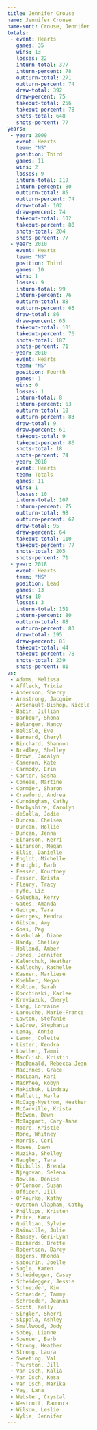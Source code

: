 ```yaml
---
title: Jennifer Crouse
name: Jennifer Crouse
name-sort: Crouse, Jennifer
totals:
 - event: Hearts
   games: 35
   wins: 13
   losses: 22
   inturn-total: 377
   inturn-percent: 78
   outturn-total: 271
   outturn-percent: 74
   draw-total: 392
   draw-percent: 75
   takeout-total: 256
   takeout-percent: 78
   shots-total: 648
   shots-percent: 77
years:
 - year: 2009
   event: Hearts
   team: "NS"
   position: Third
   games: 11
   wins: 2
   losses: 9
   inturn-total: 119
   inturn-percent: 80
   outturn-total: 85
   outturn-percent: 74
   draw-total: 102
   draw-percent: 74
   takeout-total: 102
   takeout-percent: 80
   shots-total: 204
   shots-percent: 77
 - year: 2010
   event: Hearts
   team: "NS"
   position: Third
   games: 10
   wins: 1
   losses: 9
   inturn-total: 99
   inturn-percent: 76
   outturn-total: 88
   outturn-percent: 65
   draw-total: 86
   draw-percent: 65
   takeout-total: 101
   takeout-percent: 76
   shots-total: 187
   shots-percent: 71
 - year: 2010
   event: Hearts
   team: "NS"
   position: Fourth
   games: 1
   wins: 0
   losses: 1
   inturn-total: 8
   inturn-percent: 63
   outturn-total: 10
   outturn-percent: 83
   draw-total: 9
   draw-percent: 61
   takeout-total: 9
   takeout-percent: 86
   shots-total: 18
   shots-percent: 74
 - year: 2010
   event: Hearts
   team: Totals
   games: 11
   wins: 1
   losses: 10
   inturn-total: 107
   inturn-percent: 75
   outturn-total: 98
   outturn-percent: 67
   draw-total: 95
   draw-percent: 64
   takeout-total: 110
   takeout-percent: 77
   shots-total: 205
   shots-percent: 71
 - year: 2018
   event: Hearts
   team: "NS"
   position: Lead
   games: 13
   wins: 10
   losses: 3
   inturn-total: 151
   inturn-percent: 80
   outturn-total: 88
   outturn-percent: 83
   draw-total: 195
   draw-percent: 81
   takeout-total: 44
   takeout-percent: 78
   shots-total: 239
   shots-percent: 81
vs:
 - Adams, Melissa
 - Affleck, Tricia
 - Anderson, Sherry
 - Armstrong, Jacquie
 - Arsenault-Bishop, Nicole
 - Babin, Jillian
 - Barbour, Shona
 - Belanger, Nancy
 - Belisle, Eve
 - Bernard, Cheryl
 - Birchard, Shannon
 - Bradley, Shelley
 - Brown, Jacalyn
 - Cameron, Kate
 - Carmody, Erin
 - Carter, Sasha
 - Comeau, Martine
 - Cormier, Sharon
 - Crawford, Andrea
 - Cunningham, Cathy
 - Darbyshire, Carolyn
 - deSolla, Jodie
 - Duncan, Chelsea
 - Duncan, Hollie
 - Duncan, Jenna
 - Einarson, Kerri
 - Einarson, Megan
 - Ellis, Danielle
 - Englot, Michelle
 - Enright, Barb
 - Fesser, Kourtney
 - Fesser, Krista
 - Fleury, Tracy
 - Fyfe, Liz
 - Galusha, Kerry
 - Gates, Amanda
 - George, Tara
 - Georges, Kendra
 - Gibson, Amy
 - Goss, Peg
 - Gushulak, Diane
 - Hardy, Shelley
 - Holland, Amber
 - Jones, Jennifer
 - Kalenchuk, Heather
 - Kallechy, Rachelle
 - Kasner, Marliese
 - Koehler, Megan
 - Koltun, Sarah
 - Korchinski, Karlee
 - Kreviazuk, Cheryl
 - Lang, Lorraine
 - Larouche, Marie-France
 - Lawton, Stefanie
 - LeDrew, Stephanie
 - Lemay, Annie
 - Lemon, Colette
 - Lister, Kendra
 - Lowther, Tammi
 - MacCuish, Kristin
 - MacDonald, Rebecca Jean
 - MacInnes, Grace
 - MacLean, Kari
 - MacPhee, Robyn
 - Makichuk, Lindsay
 - Mallett, Marla
 - McCagg-Nystrom, Heather
 - McCarville, Krista
 - McEwen, Dawn
 - McTaggart, Cary-Anne
 - Moore, Kristie
 - More, Whitney
 - Morris, Cori
 - Moses, Dawn
 - Muzika, Shelley
 - Naugler, Tara
 - Nicholls, Brenda
 - Njegovan, Selena
 - Nowlan, Denise
 - O'Connor, Susan
 - Officer, Jill
 - O'Rourke, Kathy
 - Overton-Clapham, Cathy
 - Phillips, Kristen
 - Price, Kara
 - Quillian, Sylvie
 - Rainville, Julie
 - Ramsay, Geri-Lynn
 - Richards, Brette
 - Robertson, Darcy
 - Rogers, Rhonda
 - Sabourin, Joelle
 - Sagle, Karen
 - Scheidegger, Casey
 - Scheidegger, Jessie
 - Schneider, Kim
 - Schneider, Tammy
 - Schraeder, Jeanna
 - Scott, Kelly
 - Singler, Sherri
 - Sippala, Ashley
 - Smallwood, Jody
 - Sobey, Lianne
 - Spencer, Barb
 - Strong, Heather
 - Strong, Laura
 - Sweeting, Val
 - Thurston, Jill
 - Van Osch, Kalia
 - Van Osch, Kesa
 - Van Osch, Marika
 - Vey, Lana
 - Webster, Crystal
 - Westcott, Raunora
 - Wilson, Leslie
 - Wylie, Jennifer
---
```

